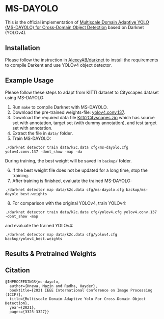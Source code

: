 # MS-DAYOLO
This is the official implementation of [Multiscale Domain Adaptive YOLO (MS-DAYOLO) for Cross-Domain Object Detection](https://ieeexplore.ieee.org/document/9506039) based on Darknet (YOLOv4).

## Installation
Please follow the instruction in [AlexeyAB/darknet](https://github.com/AlexeyAB/darknet) to install the requirements to compile Darkent and use YOLOv4 object detector. 

## Example Usage
Please follow these steps to adapt from KITTI dataset to Cityscapes dataset using MS-DAYOLO:

1. Run `make` to compile Darknet with MS-DAYOLO.
2. Download the pre-trained weights-file: [yolov4.conv.137](https://github.com/AlexeyAB/darknet/releases/download/darknet_yolo_v3_optimal/yolov4.conv.137).
3. Download the required data file [Kitti2Cityscapes.zip](https://drive.google.com/file/d/1HQmSt-8oDU4eSbOv2Gs-OC2JHQE5EMsI/view?usp=sharing) which has source set with annotation, target set (with dummy annotation), and test target set with annotation.
4. Extract the file in `data/` folder.
5. Train MS-DAYOLO:
```
./darknet detector train data/k2c.data cfg/ms-dayolo.cfg yolov4.conv.137 -dont_show -map -da
```
During training, the best weight will be saved in `backup/` folder.

6. If the best weight file does not be updated for a long time, stop the training.
7. After training is finished, evaluate the trained MS-DAYOLO:
```
./darknet detector map data/k2c.data cfg/ms-dayolo.cfg backup/ms-dayolo_best.weights
```
8. For comparison with the original YOLOv4, train YOLOv4:
```
./darknet detector train data/k2c.data cfg/yolov4.cfg yolov4.conv.137 -dont_show -map
```
and evaluate the trained YOLOv4:
```
./darknet detector map data/k2c.data cfg/yolov4.cfg backup/yolov4_best.weights
```

## Results & Pretrained Weights


## Citation
```
@INPROCEEDINGS{ms-dayolo,
  author={Hnewa, Mazin and Radha, Hayder},
  booktitle={2021 IEEE International Conference on Image Processing (ICIP)}, 
  title={Multiscale Domain Adaptive Yolo For Cross-Domain Object Detection}, 
  year={2021},
  pages={3323-3327}}
```
